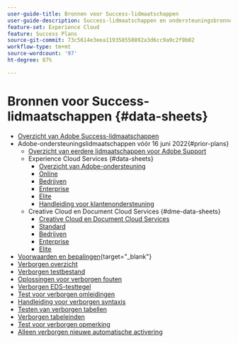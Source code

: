 ```yaml
---
user-guide-title: Bronnen voor Success-lidmaatschappen
user-guide-description: Success-lidmaatschappen en ondersteuningsbronnen voor Adobe Experience Cloud en Adobe Experience Platform.
feature-set: Experience Cloud
feature: Success Plans
source-git-commit: 73c5614e3eea119358550892a3d6cc9a9c2f9b02
workflow-type: tm+mt
source-wordcount: '97'
ht-degree: 87%

---
```



# Bronnen voor Success-lidmaatschappen {#data-sheets}

+ [Overzicht van Adobe Success-lidmaatschappen](overview.md)
+ Adobe-ondersteuningslidmaatschappen vóór 16 juni 2022{#prior-plans}
   + [Overzicht van eerdere lidmaatschappen voor Adobe Support](overview-prior-plans.md)
   + Experience Cloud Services {#data-sheets}
      + [Overzicht van Adobe-ondersteuning](dx-overview.md)
      + [Online](online.md)
      + [Bedrijven](business.md)
      + [Enterprise](enterprise.md)
      + [Elite](elite.md)
      + [Handleiding voor klantenondersteuning](support-guide.md)
   + Creative Cloud en Document Cloud Services {#dme-data-sheets}
      + [Creative Cloud en Document Cloud Services](dme-overview.md)
      + [Standard](dme-standard.md)
      + [Bedrijven](dme-business.md)
      + [Enterprise](dme-enterprise.md)
      + [Elite](dme-elite.md)
+ [Voorwaarden en bepalingen](https://helpx.adobe.com/support/programs/support-policies-terms-conditions.html){target="_blank"}
+ [Verborgen overzicht](hidden-overview.md)
+ [Verborgen testbestand](hidden-test.md)
+ [Oplossingen voor verborgen fouten](hidden/bug-fixes.md)
+ [Verborgen EDS-testtegel](hidden/test-page.md)
+ [Test voor verborgen omleidingen](hidden/test-redirection.md)
+ [Handleiding voor verborgen syntaxis](hidden/syntax-style-guide.md)
+ [Testen van verborgen tabellen](hidden/tables.md)
+ [Verborgen tabeleinden](hidden/table-breaks.md)
+ [Test voor verborgen opmerking](hidden/note-test.md)
+ [Alleen verborgen nieuwe automatische activering](hidden/autoactivate.md)

<!--
+ [Hidden table breaks](hidden/table-breaks.md)


Articles must be added to this TOC file in order to render.

Use this list format to specify links to articles and section headings that expand and collapse in the left rail of the user guide.

An article link CANNOT be used as a section heading.
-->
